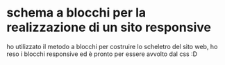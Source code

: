 # schema a blocchi per la realizzazione di un sito responsive

ho utilizzato il metodo a blocchi per costruire lo scheletro  del sito web,
ho reso i blocchi responsive ed è pronto per essere avvolto  dal css :D